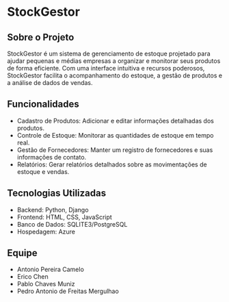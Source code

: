 # StockGestor

## Sobre o Projeto
StockGestor é um sistema de gerenciamento de estoque projetado para ajudar pequenas e médias empresas a organizar e monitorar seus produtos de forma eficiente. Com uma interface intuitiva e recursos poderosos, StockGestor facilita o acompanhamento do estoque, a gestão de produtos e a análise de dados de vendas.

## Funcionalidades
- <bold>Cadastro de Produtos</bold>: Adicionar e editar informações detalhadas dos produtos.
- <bold>Controle de Estoque</bold>: Monitorar as quantidades de estoque em tempo real.
- <bold>Gestão de Fornecedores</bold>: Manter um registro de fornecedores e suas informações de contato.
- <bold>Relatórios</bold>: Gerar relatórios detalhados sobre as movimentações de estoque e vendas.

## Tecnologias Utilizadas
- <bold>Backend</bold>: Python, Django
- <bold>Frontend</bold>: HTML, CSS, JavaScript 
- <bold>Banco de Dados</bold>:  SQLITE3/PostgreSQL
- <bold>Hospedagem</bold>: Azure

## Equipe
<ul>
  <li><bold>Antonio Pereira Camelo</bold></li>
  <li>Erico Chen</li>
  <li>Pablo Chaves Muniz</li>
  <li>Pedro Antonio de Freitas Mergulhao</li>
</ul>
